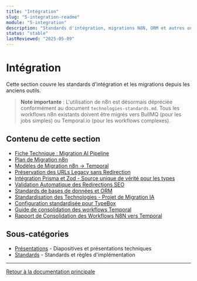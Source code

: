 ```yaml
---
title: "Intégration"
slug: "5-integration-readme"
module: "5-integration"
description: "Standards d'intégration, migrations N8N, ORM et autres outils"
status: "stable"
lastReviewed: "2025-05-09"
---
```


# Intégration

Cette section couvre les standards d'intégration et les migrations depuis les anciens outils.

> **Note importante** : L'utilisation de n8n est désormais dépréciée conformément au document `technologies-standards.md`. Tous les workflows n8n existants doivent être migrés vers BullMQ (pour les jobs simples) ou Temporal.io (pour les workflows complexes).

## Contenu de cette section

- [Fiche Technique : Migration AI Pipeline](./fiche-technique.md)
- [Plan de Migration n8n](./n8n-migration-plan.md)
- [Modèles de Migration n8n → Temporal](./n8n-to-temporal-migration-patterns.md)
- [Préservation des URLs Legacy sans Redirection](./preservation-urls-sans-redirection.md)
- [Intégration Prisma et Zod - Source unique de vérité pour les types](./prisma-zod-integration.md)
- [Validation Automatique des Redirections SEO](./seo-redirects-validation.md)
- [Standards de bases de données et ORM](./standards-bases-donnees-orm.md)
- [Standardisation des Technologies - Projet de Migration IA](./technologies-standards.md)
- [Configuration standardisée pour TypeBox](./typebox-standards.md)
- [Guide de consolidation des workflows Temporal](./workflow-consolidation-guide.md)
- [Rapport de Consolidation des Workflows N8N vers Temporal](./workflow-consolidation-report.md)

## Sous-catégories

- [Présentations](./presentations/standards-workflows-temporal.md) - Diapositives et présentations techniques
- [Standards](./standards/temporal-workflow-standards.md) - Standards et règles d'implémentation

---

[Retour à la documentation principale](../README.md)
